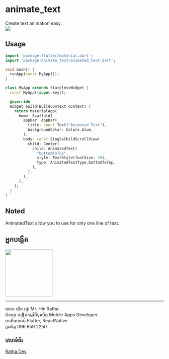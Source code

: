 # animate_text

Create text animation easy.
<br />
<img src="https://raw.githubusercontent.com/RathaIct/AnimatedText/main/animated_text.gif"/>

## Usage

```dart
import 'package:flutter/material.dart';
import 'package:animate_text/animated_text.dart';

void main() {
  runApp(const MyApp());
}

class MyApp extends StatelessWidget {
  const MyApp({super.key});

  @override
  Widget build(BuildContext context) {
    return MaterialApp(
      home: Scaffold(
        appBar: AppBar(
          title: const Text("Animated Text"),
          backgroundColor: Colors.blue,
        ),
        body: const SingleChildScrollView(
          child: Center(
            child: AnimatedText(
              "bottomToTop",
              style: TextStyle(fontSize: 20),
              type: AnimatedTextType.bottomToTop,
            ),
          ),
        ),
      ),
    );
  }
}

```

## Noted

AnimatedText allow you to use for only one line of text.

## អ្នកបង្កើត

<img src="https://raw.githubusercontent.com/RathaIct/AnimatedText/main/ratha.jpeg" width="150" />
<hr />
លោក ហ៊ិន រដ្ឋា
Mr. Hin Ratha
<br />
ជំនាញ បង្កើតកម្មវិធីទូរស័ព្ទ
Mobile Apps Developer
<br />
បទពិសោធន៍ Flutter, ReactNative
<br />
ទូរស័ព្ទ 096 659 2250

### គេហទំព័រ

<a href="https://rathadev.com"  target="_blank">Ratha Dev</a>
